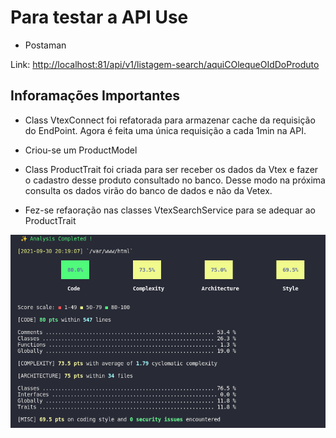 # Para testar a API Use

- Postaman

Link:  <http://localhost:81/api/v1/listagem-search/aquiCOlequeOIdDoProduto>

## Inforamações Importantes

- Class VtexConnect foi refatorada para armazenar cache da requisição do EndPoint. Agora é feita uma única requisição a cada  1min na API.


- Criou-se um ProductModel


- Class ProductTrait foi criada para ser receber os dados da Vtex e fazer o cadastro desse produto consultado no banco. Desse modo na próxima consulta os dados virão do banco de dados e não da Vetex.


- Fez-se refaoração nas classes VtexSearchService para se adequar ao ProductTrait

![alt text](https://github.com/EloneSampaio/corebiz-gobeyond/blob/master/insigths.png?raw=true)
